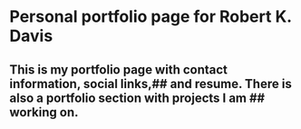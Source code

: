# Personal portfolio page for Robert K. Davis

## This is my portfolio page with contact information, social links,## and resume. There is also a portfolio section with projects I am ## working on.
